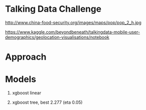 # Talking Data Challenge

http://www.china-food-security.org/images/maps/pop/pop_2_h.jpg

https://www.kaggle.com/beyondbeneath/talkingdata-mobile-user-demographics/geolocation-visualisations/notebook


# Approach


# Models

1. xgboost linear 

2. xgboost tree, best 2.277 (eta 0.05)